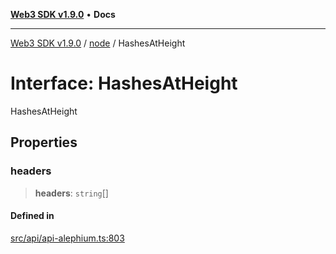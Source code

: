 [**Web3 SDK v1.9.0**](../../../README.md) • **Docs**

***

[Web3 SDK v1.9.0](../../../globals.md) / [node](../README.md) / HashesAtHeight

# Interface: HashesAtHeight

HashesAtHeight

## Properties

### headers

> **headers**: `string`[]

#### Defined in

[src/api/api-alephium.ts:803](https://github.com/Mystic-Nayy/alephium-web3/blob/c1afd789a197ce5fe21f08c2965942090157c33d/packages/web3/src/api/api-alephium.ts#L803)
